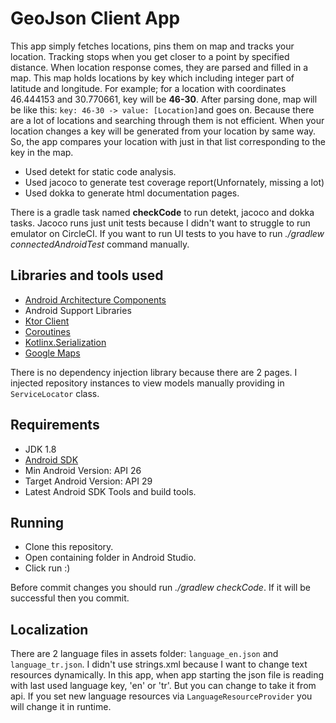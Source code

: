 # GeoJson Client App

This app simply fetches locations, pins them on map and tracks your location. Tracking stops when you get closer to a point by specified distance. 
When location response comes, they are parsed and filled in a map. This map holds locations by key which including integer part of latitude and longitude. 
For example; for a location with coordinates 46.444153 and 30.770661, key will be **46-30**. 
After parsing done, map will be like this: ```key: 46-30 -> value: [Location]```and goes on. Because there are a lot of locations and searching through them is not efficient. 
When your location changes a key will be generated from your location by same way. 
So, the app compares your location with just in that list corresponding to the key in the map.

* Used detekt for static code analysis.
* Used jacoco to generate test coverage report(Unfornately, missing a lot)
* Used dokka to generate html documentation pages.

There is a gradle task named **checkCode** to run detekt, jacoco and dokka tasks. Jacoco runs just unit tests because I didn't want to struggle to run emulator on CircleCI. 
If you want to run UI tests to you have to run *./gradlew connectedAndroidTest* command manually.

## Libraries and tools used

* [Android Architecture Components](https://developer.android.com/topic/libraries/architecture/index.html)
* Android Support Libraries
* [Ktor Client](https://ktor.io/docs/getting-started-ktor-client.html)
* [Coroutines](https://developer.android.com/kotlin/coroutines)
* [Kotlinx.Serialization](https://github.com/Kotlin/kotlinx.serialization)
* [Google Maps](https://developers.google.com/maps/documentation/android-sdk/overview)

There is no dependency injection library because there are 2 pages. I injected repository instances to view models manually providing in ```ServiceLocator``` class.

## Requirements

* JDK 1.8
* [Android SDK](https://developer.android.com/studio/index.html)
* Min Android Version: API 26
* Target Android Version: API 29
* Latest Android SDK Tools and build tools.

## Running
* Clone this repository.
* Open containing folder in Android Studio.
* Click run :)

Before commit changes you should run *./gradlew checkCode*. If it will be successful then you commit.

## Localization
There are 2 language files in assets folder: ```language_en.json``` and ```language_tr.json```. I didn't use strings.xml because I want to change text resources dynamically. In this app, when app starting the json file is reading with last used language key, 'en' or 'tr'. But you can change to take it from api. If you set new language resources via ```LanguageResourceProvider``` you will change it in runtime.
